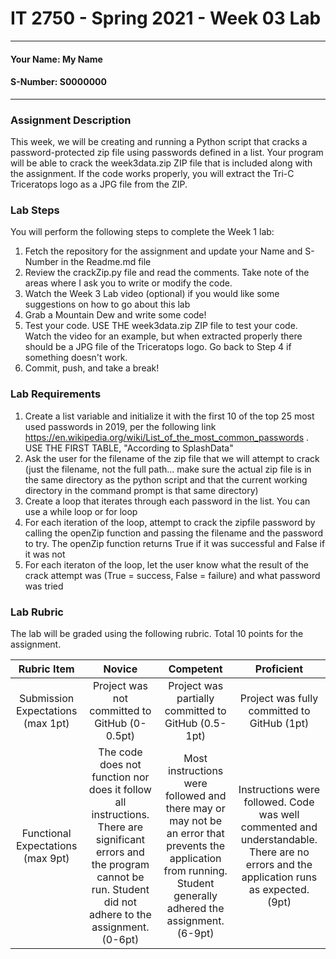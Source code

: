 # IT 2750 - Spring 2021 - Week 03 Lab
___
#### Your Name: My Name
#### S-Number: S0000000
___
### Assignment Description
This week, we will be creating and running a Python script that cracks a password-protected zip file using passwords defined in a list. Your program will be able to crack the week3data.zip ZIP file that is included along with the assignment. If the code works properly, you will extract the Tri-C Triceratops logo as a JPG file from the ZIP.
### Lab Steps
You will perform the following steps to complete the Week 1 lab:
1. Fetch the repository for the assignment and update your Name and S-Number in the Readme.md file
2. Review the crackZip.py file and read the comments. Take note of the areas where I ask you to write or modify the code.
3. Watch the Week 3 Lab video (optional) if you would like some suggestions on how to go about this lab
4. Grab a Mountain Dew and write some code!
5. Test your code. USE THE week3data.zip ZIP file to test your code. Watch the video for an example, but when extracted properly there should be a JPG file of the Triceratops logo. Go back to Step 4 if something doesn't work.
6. Commit, push, and take a break!
### Lab Requirements
1. Create a list variable and initialize it with the first 10 of the top 25 most used passwords in 2019, per the following link https://en.wikipedia.org/wiki/List_of_the_most_common_passwords . USE THE FIRST TABLE, "According to SplashData"
2. Ask the user for the filename of the zip file that we will attempt to crack (just the filename, not the full path... make sure the actual zip file is in the same directory as the python script and that the current working directory in the command prompt is that same directory)
3. Create a loop that iterates through each password in the list. You can use a while loop or for loop
4. For each iteration of the loop, attempt to crack the zipfile password by calling the openZip function and passing the filename and the password to try. The openZip function returns True if it was successful and False if it was not
5. For each iteraton of the loop, let the user know what the result of the crack attempt was (True = success, False = failure) and what password was tried
### Lab Rubric
The lab will be graded using the following rubric. Total 10 points for the assignment.

| Rubric Item | Novice | Competent | Proficient |
|:---------------------------------:|:-----------------------------------------------------------------------------------------------------------------------------------------------------------------------------:|:------------------------------------------------------------------------------------------------------------------------------------------------------------------:|:---------------------------------------------------------------------------------------------------------------------------------------:|
| Submission Expectations (max 1pt) | Project was not committed to GitHub  (0-0.5pt) | Project was partially committed to GitHub (0.5-1pt) | Project was fully committed to GitHub (1pt) |
| Functional Expectations (max 9pt) | The code does not function nor does it follow all instructions. There are significant errors and the program cannot be run. Student did not adhere to the assignment. (0-6pt) | Most instructions were followed and there may or may not be an error that prevents the application from running. Student generally adhered the assignment. (6-9pt) | Instructions were followed. Code was well commented and understandable. There are no errors and the application runs as expected. (9pt) |
